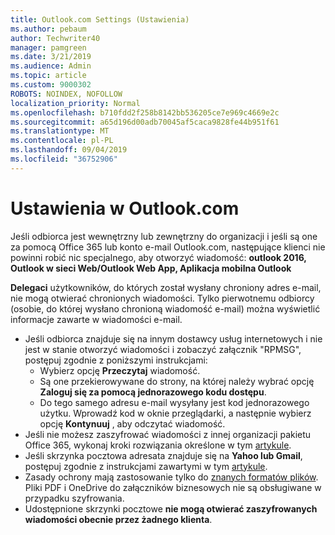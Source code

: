 ```yaml
---
title: Outlook.com Settings (Ustawienia)
ms.author: pebaum
author: Techwriter40
manager: pamgreen
ms.date: 3/21/2019
ms.audience: Admin
ms.topic: article
ms.custom: 9000302
ROBOTS: NOINDEX, NOFOLLOW
localization_priority: Normal
ms.openlocfilehash: b710fdd2f258b8142bb536205ce7e969c4669e2c
ms.sourcegitcommit: a65d196d00adb70045af5caca9828fe44b951f61
ms.translationtype: MT
ms.contentlocale: pl-PL
ms.lasthandoff: 09/04/2019
ms.locfileid: "36752906"
---
```

# <a name="settings-in-outlookcom"></a>Ustawienia w Outlook.com

Jeśli odbiorca jest wewnętrzny lub zewnętrzny do organizacji i jeśli są one za pomocą Office 365 lub konto e-mail Outlook.com, następujące klienci nie powinni robić nic specjalnego, aby otworzyć wiadomość: **outlook 2016, Outlook w sieci Web/Outlook Web App, Aplikacja mobilna Outlook**

**Delegaci** użytkowników, do których został wysłany chroniony adres e-mail, nie mogą otwierać chronionych wiadomości. Tylko pierwotnemu odbiorcy (osobie, do której wysłano chronioną wiadomość e-mail) można wyświetlić informacje zawarte w wiadomości e-mail.

- Jeśli odbiorca znajduje się na innym dostawcy usług internetowych i nie jest w&nbsp;stanie otworzyć wiadomości i zobaczyć załącznik "RPMSG", postępuj zgodnie z poniższymi instrukcjami:
    - Wybierz opcję **Przeczytaj** wiadomość.
    - Są one przekierowywane do strony, na której należy wybrać opcję **Zaloguj się za pomocą jednorazowego kodu dostępu**.
    - Do tego samego adresu e-mail wysyłany jest kod jednorazowego użytku. Wprowadź kod w oknie przeglądarki, a następnie wybierz opcję **Kontynuuj** , aby odczytać wiadomość.
- Jeśli nie możesz zaszyfrować wiadomości z innej organizacji pakietu Office 365, wykonaj kroki rozwiązania określone w tym [artykule](https://support.office.com/article/known-issues-opening-irm-protected-emails-sent-from-users-in-other-office-365-organizations-0dec0593-a05d-4aa2-8445-9311ebab3164).
- Jeśli skrzynka pocztowa adresata znajduje się na **Yahoo lub Gmail**, postępuj zgodnie z</span> instrukcjami zawartymi w tym [artykule](https://support.office.com/article/how-do-i-open-a-protected-message-1157a286-8ecc-4b1e-ac43-2a608fbf3098).
- Zasady ochrony mają zastosowanie tylko do [znanych formatów plików](https://docs.microsoft.com/azure/information-protection/rms-client/client-admin-guide-file-types). Pliki PDF i OneDrive do załączników biznesowych nie są obsługiwane w przypadku szyfrowania.
- Udostępnione skrzynki pocztowe **nie mogą otwierać zaszyfrowanych wiadomości obecnie przez żadnego klienta**. 
